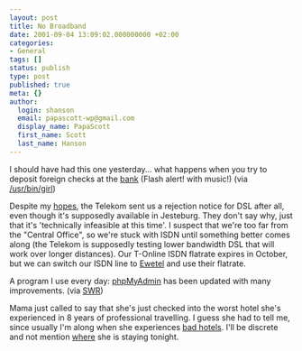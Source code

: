 ```yaml
---
layout: post
title: No Broadband
date: 2001-09-04 13:09:02.000000000 +02:00
categories:
- General
tags: []
status: publish
type: post
published: true
meta: {}
author:
  login: shanson
  email: papascott-wp@gmail.com
  display_name: PapaScott
  first_name: Scott
  last_name: Hanson
---
```

<p>I should have had this one yesterday... what happens when you try to deposit foreign checks at the <a href="http://www.xdude.com/flashed-mar2001.htm">bank</a> (Flash alert! with music!) (via <a href="http://www.stormwerks.com/linked/">/usr/bin/girl</a>)</p>
<p>Despite my <a href="http://shanson.editthispage.com/2001/08/24">hopes</a>, the Telekom sent us a rejection notice for DSL after all, even though it's supposedly available in Jesteburg. They don't say why, just that it's 'technically infeasible at this time'. I suspect that we're too far from the "Central Office", so we're stuck with ISDN until something better comes along (the Telekom is supposedly testing lower bandwidth DSL that will work over longer distances). Our T-Online ISDN flatrate expires in October, but we can switch our ISDN line to <a href="http://www.ewetel.de">Ewetel</a> and use their flatrate. </p>
<p>A program I use every day: <a href="http://phpmyadmin.sourceforge.net/">phpMyAdmin</a> has been updated with many improvements. (via <a href="http://www.schockwellenreiter.de">SWR</a>)</p>
<p>Mama just called to say that she's just checked into the worst hotel she's experienced in 8 years of professional travelling. I guess she had to tell me, since usually I'm along when she experiences <a href="http://www.telehotel.de/sheraton_muenchen/foto.htm">bad hotels</a>. I'll be discrete and not mention <a href="http://www.hildesheim.de/">where</a> she is staying tonight.</p>
